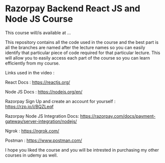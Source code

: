 # Razorpay Backend React JS and Node JS Course

This course will/is available at ...

This repository contains all the code used in the course and the best part is all the branches are named after the lecture names so you can easily identify that particular piece of code required for that particular lecture. This will allow you to easily access each part of the course so you can learn efficiently from my course.

Links used in the video :

React Docs : https://reactjs.org/

Node JS Docs : https://nodejs.org/en/

Razorpay Sign Up and create an account for yourself : https://rzp.io/i/BQZLeqf

Razorpay Node JS Integration Docs: https://razorpay.com/docs/payment-gateway/server-integration/nodejs/

Ngrok : https://ngrok.com/

Postman : https://www.postman.com/

I hope you liked the course and you will be intrested in purchasing my other courses in udemy as well.
